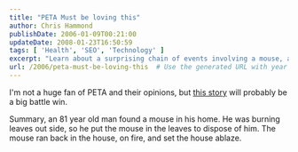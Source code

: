 ```yaml
---
title: "PETA Must be loving this"
author: Chris Hammond
publishDate: 2006-01-09T00:21:00
updateDate: 2008-01-23T16:50:59
tags: [ 'Health', 'SEO', 'Technology' ]
excerpt: "Learn about a surprising chain of events involving a mouse, an elderly man, and a fire. Find out how this mishap turned into a major victory."
url: /2006/peta-must-be-loving-this  # Use the generated URL with year
---
```

<P>I'm not a huge fan of PETA and their opinions, but <A href="https://www.cnn.com/2006/US/01/08/mouse.fire.ap/index.html">this story</A> will probably be a big battle win.</P> <P>Summary, an 81 year old man found a mouse in his home. He was burning leaves out side, so he put the mouse in the leaves to dispose of him. The mouse ran back in the house, on fire, and set the house ablaze.</P>

